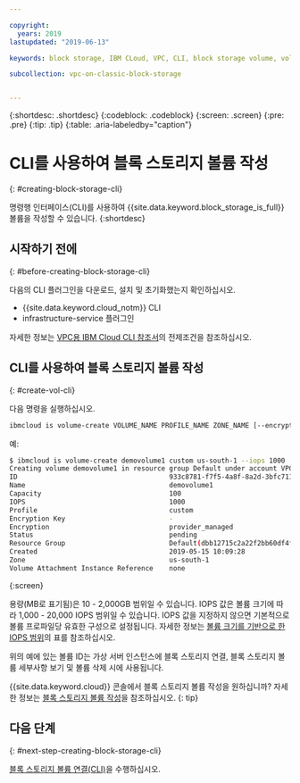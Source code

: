 ```yaml
---

copyright:
  years: 2019
lastupdated: "2019-06-13"

keywords: block storage, IBM CLoud, VPC, CLI, block storage volume, volume, IOPS

subcollection: vpc-on-classic-block-storage


---
```


{:shortdesc: .shortdesc}
{:codeblock: .codeblock}
{:screen: .screen}
{:pre: .pre}
{:tip: .tip}
{:table: .aria-labeledby="caption"}

# CLI를 사용하여 블록 스토리지 볼륨 작성
{: #creating-block-storage-cli}

명령행 인터페이스(CLI)를 사용하여 {{site.data.keyword.block_storage_is_full}} 볼륨을 작성할 수 있습니다.
{:shortdesc}

## 시작하기 전에
{: #before-creating-block-storage-cli}

다음의 CLI 플러그인을 다운로드, 설치 및 초기화했는지 확인하십시오. 

* {{site.data.keyword.cloud_notm}} CLI
* infrastructure-service 플러그인

자세한 정보는 [VPC용 IBM Cloud CLI 참조서](/docs/vpc-infrastructure-cli-plugin?topic=vpc-infrastructure-cli-plugin-vpc-reference)의 전제조건을 참조하십시오.

## CLI를 사용하여 블록 스토리지 볼륨 작성
{: #create-vol-cli}

다음 명령을 실행하십시오. 

```bash
ibmcloud is volume-create VOLUME_NAME PROFILE_NAME ZONE_NAME [--encryption-key ENCRYPTION_KEY] [--capacity CAPACITY] [--iops IOPS] [--resource-group-id RESOURCE_GROUP_ID | --resource-group-name RESOURCE_GROUP_NAME] [--json]
```

예: 

```bash
$ ibmcloud is volume-create demovolume1 custom us-south-1 --iops 1000
Creating volume demovolume1 in resource group Default under account VPC 01 as user rtuser1@mycompany.com...
ID                                      933c8781-f7f5-4a8f-8a2d-3bfc711788ee
Name                                    demovolume1
Capacity                                100
IOPS                                    1000
Profile                                 custom
Encryption Key                          -
Encryption                              provider_managed
Status                                  pending
Resource Group                          Default(dbb12715c2a22f2bb60df4ffd4a543f2)
Created                                 2019-05-15 10:09:28
Zone                                    us-south-1
Volume Attachment Instance Reference    none
```
{:screen}

용량(MB로 표기됨)은 10 - 2,000GB 범위일 수 있습니다. IOPS 값은 볼륨 크기에 따라 1,000 - 20,000 IOPS 범위일 수 있습니다. IOPS 값을 지정하지 않으면 기본적으로 볼륨 프로파일당 유효한 구성으로 설정됩니다. 자세한 정보는 [볼륨 크기를 기반으로 한 IOPS 범위](/docs/vpc-on-classic-block-storage?topic=vpc-on-classic-block-storage-block-storage-profiles#custom)의 표를 참조하십시오. 

위의 예에 있는 볼륨 ID는 가상 서버 인스턴스에 블록 스토리지 연결, 블록 스토리지 볼륨 세부사항 보기 및 볼륨 삭제 시에 사용됩니다.

{{site.data.keyword.cloud}} 콘솔에서 블록 스토리지 볼륨 작성을 원하십니까? 자세한 정보는 [블록 스토리지 볼륨 작성](/docs/vpc-on-classic-block-storage?topic=vpc-on-classic-block-storage-creating-block-storage)을 참조하십시오.
{: tip}

## 다음 단계
{: #next-step-creating-block-storage-cli}

[블록 스토리지 볼륨 연결(CLI)](/docs/vpc-on-classic-block-storage?topic=vpc-on-classic-block-storage-attaching-block-storage-cli)을 수행하십시오.
